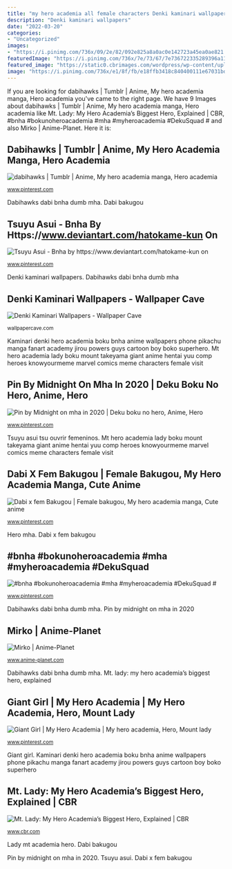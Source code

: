 ```yaml
---
title: "my hero academia all female characters Denki kaminari wallpapers"
description: "Denki kaminari wallpapers"
date: "2022-03-20"
categories:
- "Uncategorized"
images:
- "https://i.pinimg.com/736x/09/2e/82/092e825a8a0ac0e142723a45ea0ae821.jpg"
featuredImage: "https://i.pinimg.com/736x/7e/73/67/7e736722335289396a115c64803dd437.jpg"
featured_image: "https://static0.cbrimages.com/wordpress/wp-content/uploads/2019/12/Mt-Lady-feature-My-Hero-Academia.jpg"
image: "https://i.pinimg.com/736x/e1/8f/fb/e18ffb3418c840400111e67031bd7d6a.jpg"
---
```


If you are looking for dabihawks | Tumblr | Anime, My hero academia manga, Hero academia you've came to the right page. We have 9 Images about dabihawks | Tumblr | Anime, My hero academia manga, Hero academia like Mt. Lady: My Hero Academia’s Biggest Hero, Explained | CBR, #bnha #bokunoheroacademia #mha #myheroacademia #DekuSquad # and also Mirko | Anime-Planet. Here it is:

## Dabihawks | Tumblr | Anime, My Hero Academia Manga, Hero Academia

![dabihawks | Tumblr | Anime, My hero academia manga, Hero academia](https://i.pinimg.com/736x/36/60/4e/36604ec6ecaede07f6562b1cbe669696.jpg "Giant girl")

<small>www.pinterest.com</small>

Dabihawks dabi bnha dumb mha. Dabi bakugou

## Tsuyu Asui - Bnha By Https://www.deviantart.com/hatokame-kun On

![Tsuyu Asui - Bnha by https://www.deviantart.com/hatokame-kun on](https://i.pinimg.com/736x/20/d0/3e/20d03e04acec5770d653f6f006314782.jpg "Lady mt academia hero")

<small>www.pinterest.com</small>

Denki kaminari wallpapers. Dabihawks dabi bnha dumb mha

## Denki Kaminari Wallpapers - Wallpaper Cave

![Denki Kaminari Wallpapers - Wallpaper Cave](https://wallpapercave.com/wp/wp3647604.jpg "Mt hero academia lady boku mount takeyama giant anime hentai yuu comp heroes knowyourmeme marvel comics meme characters female visit")

<small>wallpapercave.com</small>

Kaminari denki hero academia boku bnha anime wallpapers phone pikachu manga fanart academy jirou powers guys cartoon boy boko superhero. Mt hero academia lady boku mount takeyama giant anime hentai yuu comp heroes knowyourmeme marvel comics meme characters female visit

## Pin By Midnight On Mha In 2020 | Deku Boku No Hero, Anime, Hero

![Pin by Midnight on mha in 2020 | Deku boku no hero, Anime, Hero](https://i.pinimg.com/736x/ad/2c/04/ad2c047da9863eeb9ffbdb917c97eb19.jpg "Lady mt academia hero")

<small>www.pinterest.com</small>

Tsuyu asui tsu ouvrir femeninos. Mt hero academia lady boku mount takeyama giant anime hentai yuu comp heroes knowyourmeme marvel comics meme characters female visit

## Dabi X Fem Bakugou | Female Bakugou, My Hero Academia Manga, Cute Anime

![Dabi x fem Bakugou | Female bakugou, My hero academia manga, Cute anime](https://i.pinimg.com/736x/09/2e/82/092e825a8a0ac0e142723a45ea0ae821.jpg "Tsuyu asui tsu ouvrir femeninos")

<small>www.pinterest.com</small>

Hero mha. Dabi x fem bakugou

## #bnha #bokunoheroacademia #mha #myheroacademia #DekuSquad #

![#bnha #bokunoheroacademia #mha #myheroacademia #DekuSquad #](https://i.pinimg.com/736x/e1/8f/fb/e18ffb3418c840400111e67031bd7d6a.jpg "Dabi x fem bakugou")

<small>www.pinterest.com</small>

Dabihawks dabi bnha dumb mha. Pin by midnight on mha in 2020

## Mirko | Anime-Planet

![Mirko | Anime-Planet](https://www.anime-planet.com/images/characters/mirko-145451.jpg "Dabi x fem bakugou")

<small>www.anime-planet.com</small>

Dabihawks dabi bnha dumb mha. Mt. lady: my hero academia’s biggest hero, explained

## Giant Girl | My Hero Academia | My Hero Academia, Hero, Mount Lady

![Giant Girl | My Hero Academia | My hero academia, Hero, Mount lady](https://i.pinimg.com/736x/7e/73/67/7e736722335289396a115c64803dd437.jpg "Tsuyu asui tsu ouvrir femeninos")

<small>www.pinterest.com</small>

Giant girl. Kaminari denki hero academia boku bnha anime wallpapers phone pikachu manga fanart academy jirou powers guys cartoon boy boko superhero

## Mt. Lady: My Hero Academia’s Biggest Hero, Explained | CBR

![Mt. Lady: My Hero Academia’s Biggest Hero, Explained | CBR](https://static0.cbrimages.com/wordpress/wp-content/uploads/2019/12/Mt-Lady-feature-My-Hero-Academia.jpg "Denki kaminari wallpapers")

<small>www.cbr.com</small>

Lady mt academia hero. Dabi bakugou

Pin by midnight on mha in 2020. Tsuyu asui. Dabi x fem bakugou
